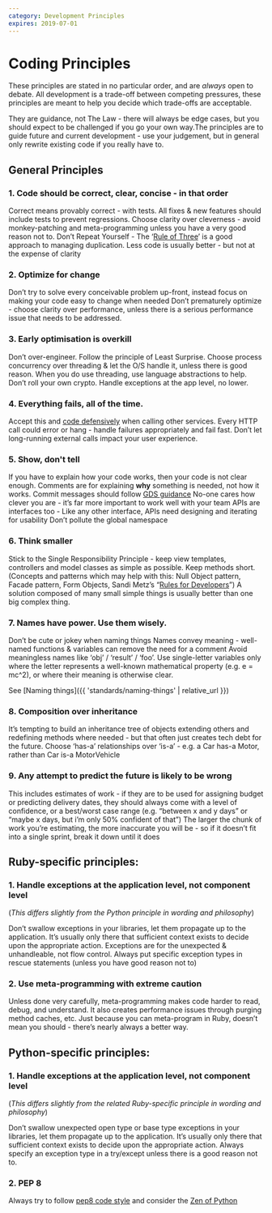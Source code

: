 ```yaml
---
category: Development Principles
expires: 2019-07-01
---
```


# Coding Principles

These principles are stated in no particular order, and are *always* open to debate.
All development is a trade-off between competing pressures, these principles are
meant to help you decide which trade-offs are acceptable.

They are guidance, not The Law - there will always be edge cases, but you should
expect to be challenged if you go your own way.The principles are to guide future
and current development - use your judgement, but in general only rewrite existing
code if you really have to.


## General Principles

### 1. Code should be correct, clear, concise - in that order

Correct means provably correct - with tests. All fixes & new features should include tests to prevent regressions.
Choose clarity over cleverness - avoid monkey-patching and meta-programming unless you have a very good reason not to.
Don’t Repeat Yourself - The ‘[Rule of Three](https://en.wikipedia.org/wiki/Rule_of_three_(computer_programming))’ is a good approach to managing duplication. Less code is usually better - but not at the expense of clarity

### 2. Optimize for change
Don’t try to solve every conceivable problem up-front, instead focus on making your code easy to change when needed
Don’t prematurely optimize - choose clarity over performance, unless there is a serious performance issue that needs to be addressed.

### 3. Early optimisation is overkill
Don’t over-engineer. Follow the principle of Least Surprise. Choose process
concurrency over threading & let the O/S handle it, unless there is good reason.
When you do use threading, use language abstractions to help. Don’t roll your
own crypto. Handle exceptions at the app level, no lower.

### 4. Everything fails, all of the time.
Accept this and [code defensively](https://en.wikipedia.org/wiki/Defensive_programming) when calling other services.
Every HTTP call could error or hang - handle failures appropriately and fail fast. Don’t let long-running external calls impact your user experience.

### 5. Show, don't tell
If you have to explain how your code works, then your code is not clear enough.
Comments are for explaining <strong>why</strong> something is needed, not how it works.
Commit messages should follow [GDS guidance](https://github.com/alphagov/styleguides/blob/master/git.md)
No-one cares how clever you are - it’s far more important to work well with your team
APIs are interfaces too - Like any other interface, APIs need designing and iterating for usability
Don’t pollute the global namespace

### 6. Think smaller
Stick to the Single Responsibility Principle - keep view templates, controllers and model classes as simple as possible. Keep methods short. (Concepts and patterns which may help with this: Null Object pattern, Facade pattern, Form Objects, Sandi Metz’s “[Rules for Developers](https://robots.thoughtbot.com/sandi-metz-rules-for-developers)”)
A solution composed of many small simple things is usually better than one big complex thing.

### 7. Names have power. Use them wisely.
Don’t be cute or jokey when naming things
Names convey meaning - well-named functions & variables can remove the need for a comment
Avoid meaningless names like ‘obj’ / ‘result’ / ‘foo’.
Use single-letter variables only where the letter represents a well-known mathematical property (e.g. e = mc^2), or where their meaning is otherwise clear.


See [Naming things]({{ 'standards/naming-things' | relative_url  }})

### 8. Composition over inheritance
It’s tempting to build an inheritance tree of objects extending others and redefining methods where needed - but that often just creates tech debt for the future. Choose ‘has-a’ relationships over ‘is-a’ - e.g. a Car has-a Motor, rather than Car is-a MotorVehicle

### 9. Any attempt to predict the future is likely to be wrong
This includes estimates of work - if they are to be used for assigning budget or predicting delivery dates, they should always come with a level of confidence, or a best/worst case range (e.g. “between x and y days” or “maybe x days, but i’m only 50% confident of that”)
The larger the chunk of work you’re estimating, the more inaccurate you will be - so if it doesn’t fit into a single sprint, break it down until it does

## Ruby-specific principles:

### 1. Handle exceptions at the application level, not component level
(<i>This differs slightly from the Python principle in wording and philosophy</i>)


Don’t swallow exceptions in your libraries, let them propagate up to the application. It’s usually only there that sufficient context exists to decide upon the appropriate action.
Exceptions are for the unexpected & unhandleable, not flow control.
Always put specific exception types in rescue statements (unless you have good reason not to)

### 2. Use meta-programming with extreme caution
Unless done very carefully, meta-programming makes code harder to read, debug, and understand. It also creates performance issues through purging method caches, etc. Just because you can meta-program in Ruby, doesn’t mean you should  - there’s nearly always a better way.

## Python-specific principles:

### 1. Handle exceptions at the application level, not component level
(<i>This differs slightly from the related Ruby-specific principle in wording and philosophy</i>)


Don’t swallow unexpected open type or base type exceptions in your libraries, let them propagate up to the application. It’s usually only there that sufficient context exists to decide upon the appropriate action. Always specify an exception type in a try/except unless there is a good reason not to.

### 2. PEP 8
Always try to follow [pep8 code style](https://www.python.org/dev/peps/pep-0008/) and
consider the [Zen of Python](https://www.python.org/dev/peps/pep-0020/)
